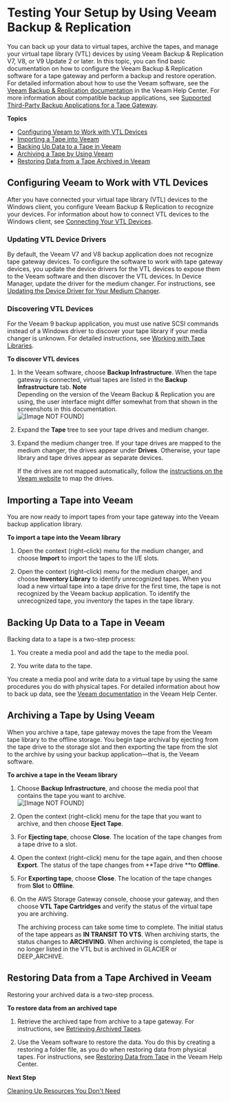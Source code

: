# Testing Your Setup by Using Veeam Backup & Replication<a name="backup-Veeam"></a>

You can back up your data to virtual tapes, archive the tapes, and manage your virtual tape library \(VTL\) devices by using Veeam Backup & Replication V7, V8, or V9 Update 2 or later\. In this topic, you can find basic documentation on how to configure the Veeam Backup & Replication software for a tape gateway and perform a backup and restore operation\. For detailed information about how to use the Veeam software, see the [Veeam Backup & Replication documentation](http://helpcenter.veeam.com/backup/70/hyperv/working_with_tape_media.html) in the Veeam Help Center\. For more information about compatible backup applications, see [Supported Third\-Party Backup Applications for a Tape Gateway](Requirements.md#requirements-backup-sw-for-vtl)\.

**Topics**
+ [Configuring Veeam to Work with VTL Devices](#veeam-configure-software)
+ [Importing a Tape into Veeam](#veeam-Import-tapes)
+ [Backing Up Data to a Tape in Veeam](#veeam-write-data-to-tape)
+ [Archiving a Tape by Using Veeam](#veeam-archive-tape)
+ [Restoring Data from a Tape Archived in Veeam](#veeam-restore-tape)

## Configuring Veeam to Work with VTL Devices<a name="veeam-configure-software"></a>

After you have connected your virtual tape library \(VTL\) devices to the Windows client, you configure Veeam Backup & Replication to recognize your devices\. For information about how to connect VTL devices to the Windows client, see [Connecting Your VTL Devices](GettingStarted-create-tape-gateway.md#GettingStartedAccessTapesVTL)\.

### Updating VTL Device Drivers<a name="veeam-update-driver"></a>

By default, the Veeam V7 and V8 backup application does not recognize tape gateway devices\. To configure the software to work with tape gateway devices, you update the device drivers for the VTL devices to expose them to the Veeam software and then discover the VTL devices\. In Device Manager, update the driver for the medium changer\. For instructions, see [Updating the Device Driver for Your Medium Changer](resource_vtl-devices.md#update-vtl-device-driver)\.

### Discovering VTL Devices<a name="veeam-dicorver-tapes"></a>

For the Veeam 9 backup application, you must use native SCSI commands instead of a Windows driver to discover your tape library if your media changer is unknown\. For detailed instructions, see [Working with Tape Libraries](https://helpcenter.veeam.com/backup/vsphere/managing_library.html)\.

**To discover VTL devices**

1. In the Veeam software, choose **Backup Infrastructure**\. When the tape gateway is connected, virtual tapes are listed in the **Backup Infrastructure** tab\.
**Note**  
Depending on the version of the Veeam Backup & Replication you are using, the user interface might differ somewhat from that shown in the screenshots in this documentation\.  
![\[Image NOT FOUND\]](http://docs.aws.amazon.com/storagegateway/latest/userguide/images/veeam2.png)

1. Expand the **Tape** tree to see your tape drives and medium changer\.

1. Expand the medium changer tree\. If your tape drives are mapped to the medium changer, the drives appear under **Drives**\. Otherwise, your tape library and tape drives appear as separate devices\. 

   If the drives are not mapped automatically, follow the [instructions on the Veeam website](http://www.veeam.com/kb1842) to map the drives\. 

## Importing a Tape into Veeam<a name="veeam-Import-tapes"></a>

You are now ready to import tapes from your tape gateway into the Veeam backup application library\.

**To import a tape into the Veeam library**

1. Open the context \(right–click\) menu for the medium changer, and choose **Import** to import the tapes to the I/E slots\.

1. Open the context \(right–click\) menu for the medium charger, and choose **Inventory Library** to identify unrecognized tapes\. When you load a new virtual tape into a tape drive for the first time, the tape is not recognized by the Veeam backup application\. To identify the unrecognized tape, you inventory the tapes in the tape library\.

## Backing Up Data to a Tape in Veeam<a name="veeam-write-data-to-tape"></a>

Backing data to a tape is a two\-step process: 

1. You create a media pool and add the tape to the media pool\.

1. You write data to the tape\.

You create a media pool and write data to a virtual tape by using the same procedures you do with physical tapes\. For detailed information about how to back up data, see the [Veeam documentation](http://helpcenter.veeam.com/backup/70/hyperv/index.html?getting_started_with_tapes.html) in the Veeam Help Center\.

## Archiving a Tape by Using Veeam<a name="veeam-archive-tape"></a>

When you archive a tape, tape gateway moves the tape from the Veeam tape library to the offline storage\. You begin tape archival by ejecting from the tape drive to the storage slot and then exporting the tape from the slot to the archive by using your backup application—that is, the Veeam software\.

**To archive a tape in the Veeam library**

1. Choose **Backup Infrastructure**, and choose the media pool that contains the tape you want to archive\.   
![\[Image NOT FOUND\]](http://docs.aws.amazon.com/storagegateway/latest/userguide/images/veeam-archive-tape2.png)

1. Open the context \(right–click\) menu for the tape that you want to archive, and then choose **Eject Tape**\.

1. For **Ejecting tape**, choose **Close**\. The location of the tape changes from a tape drive to a slot\.

1. Open the context \(right–click\) menu for the tape again, and then choose **Export**\. The status of the tape changes from **Tape drive **to **Offline**\.

1. For **Exporting tape**, choose **Close**\. The location of the tape changes from **Slot** to **Offline**\.

1. On the AWS Storage Gateway console, choose your gateway, and then choose **VTL Tape Cartridges** and verify the status of the virtual tape you are archiving\. 

   The archiving process can take some time to complete\. The initial status of the tape appears as **IN TRANSIT TO VTS**\. When archiving starts, the status changes to **ARCHIVING**\. When archiving is completed, the tape is no longer listed in the VTL but is archived in GLACIER or DEEP\_ARCHIVE\.

## Restoring Data from a Tape Archived in Veeam<a name="veeam-restore-tape"></a>

Restoring your archived data is a two\-step process\.

**To restore data from an archived tape**

1. Retrieve the archived tape from archive to a tape gateway\. For instructions, see [Retrieving Archived Tapes](managing-gateway-vtl.md#retrieving-archived-tapes-vtl)\.

1. Use the Veeam software to restore the data\. You do this by creating a restoring a folder file, as you do when restoring data from physical tapes\. For instructions, see [Restoring Data from Tape](http://helpcenter.veeam.com/backup/70/hyperv/restoring_data_from_tape.html) in the Veeam Help Center\.

**Next Step**

[Cleaning Up Resources You Don't Need](GettingStartedWhatsNextStep3-vtl.md#cleanup-vtl)